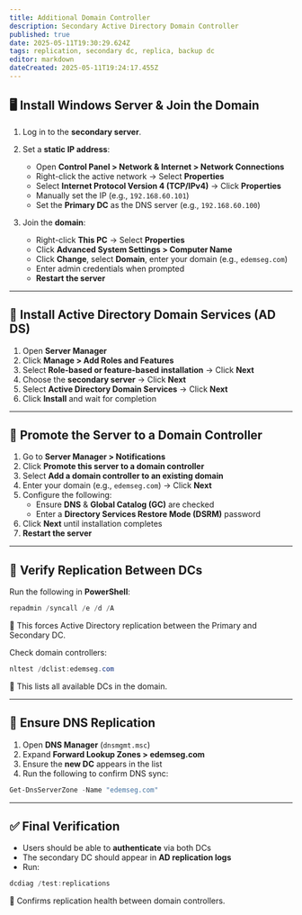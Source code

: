 ```yaml
---
title: Additional Domain Controller
description: Secondary Active Directory Domain Controller
published: true
date: 2025-05-11T19:30:29.624Z
tags: replication, secondary dc, replica, backup dc
editor: markdown
dateCreated: 2025-05-11T19:24:17.455Z
---
```



## 🖥️ Install Windows Server & Join the Domain

1. Log in to the **secondary server**.
2. Set a **static IP address**:
   - Open **Control Panel > Network & Internet > Network Connections**
   - Right-click the active network → Select **Properties**
   - Select **Internet Protocol Version 4 (TCP/IPv4)** → Click **Properties**
   - Manually set the IP (e.g., `192.168.60.101`)
   - Set the **Primary DC** as the DNS server (e.g., `192.168.60.100`)

3. Join the **domain**:
   - Right-click **This PC** → Select **Properties**
   - Click **Advanced System Settings > Computer Name**
   - Click **Change**, select **Domain**, enter your domain (e.g., `edemseg.com`)
   - Enter admin credentials when prompted
   - **Restart the server**

---

## 🧱 Install Active Directory Domain Services (AD DS)

1. Open **Server Manager**
2. Click **Manage > Add Roles and Features**
3. Select **Role-based or feature-based installation** → Click **Next**
4. Choose the **secondary server** → Click **Next**
5. Select **Active Directory Domain Services** → Click **Next**
6. Click **Install** and wait for completion

---

## 🚀 Promote the Server to a Domain Controller

1. Go to **Server Manager > Notifications**
2. Click **Promote this server to a domain controller**
3. Select **Add a domain controller to an existing domain**
4. Enter your domain (e.g., `edemseg.com`) → Click **Next**
5. Configure the following:
   - Ensure **DNS** & **Global Catalog (GC)** are checked
   - Enter a **Directory Services Restore Mode (DSRM)** password
6. Click **Next** until installation completes
7. **Restart the server**

---

## 🔁 Verify Replication Between DCs

Run the following in **PowerShell**:

```powershell
repadmin /syncall /e /d /A
```
📌 This forces Active Directory replication between the Primary and Secondary DC.

Check domain controllers:

```powershell
nltest /dclist:edemseg.com
```
📌 This lists all available DCs in the domain.

---

## 🧬 Ensure DNS Replication

1. Open **DNS Manager** (`dnsmgmt.msc`)
2. Expand **Forward Lookup Zones > edemseg.com**
3. Ensure the **new DC** appears in the list
4. Run the following to confirm DNS sync:

```powershell
Get-DnsServerZone -Name "edemseg.com"
```

---

## ✅ Final Verification

- Users should be able to **authenticate** via both DCs
- The secondary DC should appear in **AD replication logs**
- Run:

```powershell
dcdiag /test:replications
```
📌 Confirms replication health between domain controllers.
